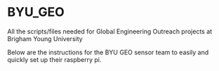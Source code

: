 # BYU_GEO
All the scripts/files needed for Global Engineering Outreach projects at Brigham Young University

Below are the instructions for the BYU GEO sensor team to easily and quickly set up their raspberry pi.
